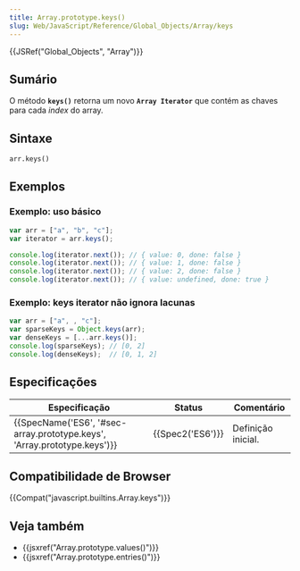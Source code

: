 ```yaml
---
title: Array.prototype.keys()
slug: Web/JavaScript/Reference/Global_Objects/Array/keys
---
```

{{JSRef("Global_Objects", "Array")}}

## Sumário

O método **`keys()`** retorna um novo **`Array Iterator`** que contém as chaves para cada _index_ do array.

## Sintaxe

```
arr.keys()
```

## Exemplos

### Exemplo: uso básico

```js
var arr = ["a", "b", "c"];
var iterator = arr.keys();

console.log(iterator.next()); // { value: 0, done: false }
console.log(iterator.next()); // { value: 1, done: false }
console.log(iterator.next()); // { value: 2, done: false }
console.log(iterator.next()); // { value: undefined, done: true }
```

### Exemplo: keys iterator não ignora lacunas

```js
var arr = ["a", , "c"];
var sparseKeys = Object.keys(arr);
var denseKeys = [...arr.keys()];
console.log(sparseKeys); // [0, 2]
console.log(denseKeys);  // [0, 1, 2]
```

## Especificações

| Especificação                                                                                    | Status               | Comentário         |
| ------------------------------------------------------------------------------------------------ | -------------------- | ------------------ |
| {{SpecName('ES6', '#sec-array.prototype.keys', 'Array.prototype.keys')}} | {{Spec2('ES6')}} | Definição inicial. |

## Compatibilidade de Browser

{{Compat("javascript.builtins.Array.keys")}}

## Veja também

- {{jsxref("Array.prototype.values()")}}
- {{jsxref("Array.prototype.entries()")}}
